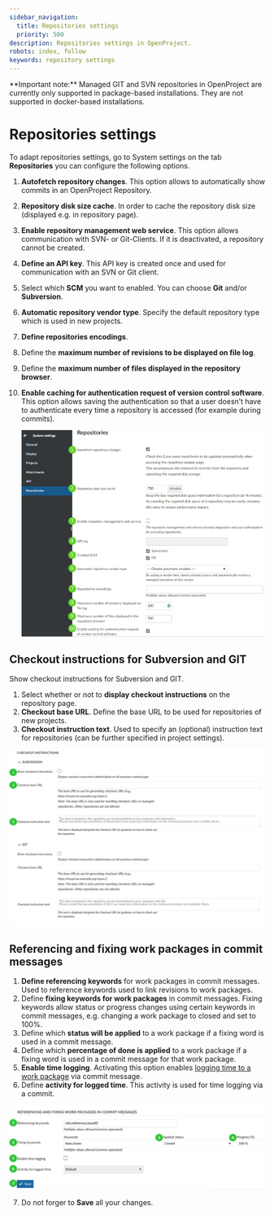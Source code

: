 ```yaml
---
sidebar_navigation:
  title: Repositories settings
  priority: 500
description: Repositories settings in OpenProject.
robots: index, follow
keywords: repository settings
---
```

<div class="alert alert-info" role="alert">
**Important note:** Managed GIT and SVN repositories in OpenProject are currently only supported in package-based installations. They are not supported in docker-based installations.
</div>

# Repositories settings

To adapt repositories settings, go to System settings on the tab **Repositories** you can configure the following options.

1. **Autofetch repository changes**. This option allows to automatically show commits in an OpenProject Repository.
2. **Repository disk size cache**. In order to cache the repository disk size (displayed e.g. in repository page).
3. **Enable repository management web service**. This option allows communication with SVN- or Git-Clients. If it is deactivated, a repository cannot be created.
4. **Define an API key**. This API key is created once and used for communication with an SVN or Git client.
5. Select which **SCM** you want to enabled. You can choose **Git** and/or **Subversion**.
6. **Automatic repository vendor type**. Specify the default repository type which is used in new projects.
7. **Define repositories encodings**.
8. Define the **maximum number of revisions to be displayed on file log**.
9. Define the **maximum number of files displayed in the repository browser**.
10. **Enable caching for authentication request of version control software**. This option allows saving the authentication so that a user doesn’t have to authenticate every time a repository is accessed (for  example during commits).

    ![image-20211209174118702](image-20211209174118702.png)



## Checkout instructions for Subversion and GIT

Show checkout instructions for Subversion and GIT.

1. Select whether or not to **display checkout instructions** on the repository page.
2. **Checkout base URL**. Define the base URL to be used for repositories of new projects.
3. **Checkout instruction text**. Used to specify an (optional) instruction text for repositories (can be further specified in project settings).

![Sys-admin-system-settings-repositories-checkout-instructions](Sys-admin-system-settings-repositories-checkout-instructions.png)

## Referencing and fixing work packages in commit messages

1. **Define referencing keywords** for work packages in commit messages.  Used to reference keywords used to link revisions to work packages.
2. Define **fixing keywords for work packages** in commit messages. Fixing keywords allow status or progress changes using certain keywords in commit messages, e.g. changing a work package to closed and set to 100%.
3. Define which **status will be applied** to a work package if a fixing word is used in a commit message.
4. Define which **percentage of done is applied** to a work package if a fixing word is used in a commit message for that work package.
5. **Enable time logging**. Activating this option enables [logging time to a work package](../../../user-guide/time-and-costs/time-tracking) via commit message.
6. Define **activity for logged time**. This activity is used for time logging via a commit.

![Sys-admin-system-settings-repositories-fixing-commit-messages](Sys-admin-system-settings-repositories-fixing-commit-messages.png)

7. Do not forger to **Save** all your changes.